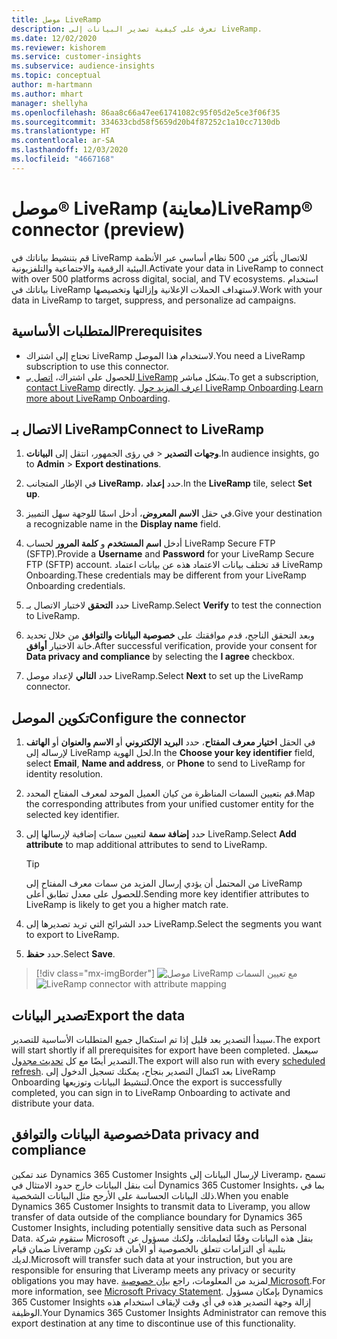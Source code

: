 ```yaml
---
title: موصل LiveRamp
description: تعرف على كيفية تصدير البيانات إلى LiveRamp.
ms.date: 12/02/2020
ms.reviewer: kishorem
ms.service: customer-insights
ms.subservice: audience-insights
ms.topic: conceptual
author: m-hartmann
ms.author: mhart
manager: shellyha
ms.openlocfilehash: 86aa8c66a47ee61741082c95f05d2e5ce3f06f35
ms.sourcegitcommit: 334633cbd58f5659d20b4f87252c1a10cc7130db
ms.translationtype: HT
ms.contentlocale: ar-SA
ms.lasthandoff: 12/03/2020
ms.locfileid: "4667168"
---
```

# <a name="liverampreg-connector-preview"></a><span data-ttu-id="c37e1-103">موصل&reg; LiveRamp‏‎ (معاينة)</span><span class="sxs-lookup"><span data-stu-id="c37e1-103">LiveRamp&reg; connector (preview)</span></span>

<span data-ttu-id="c37e1-104">قم بتنشيط بياناتك في LiveRamp‏‎ للاتصال بأكثر من 500 نظام أساسي عبر الأنظمة البيئية الرقمية والاجتماعية والتلفزيونية.</span><span class="sxs-lookup"><span data-stu-id="c37e1-104">Activate your data in LiveRamp to connect with over 500 platforms across digital, social, and TV ecosystems.</span></span> <span data-ttu-id="c37e1-105">استخدام بياناتك في LiveRamp لاستهداف الحملات الإعلانية وإزالتها وتخصيصها.</span><span class="sxs-lookup"><span data-stu-id="c37e1-105">Work with your data in LiveRamp to target, suppress, and personalize ad campaigns.</span></span>

## <a name="prerequisites"></a><span data-ttu-id="c37e1-106">المتطلبات الأساسية</span><span class="sxs-lookup"><span data-stu-id="c37e1-106">Prerequisites</span></span>

- <span data-ttu-id="c37e1-107">تحتاج إلى اشتراك LiveRamp لاستخدام هذا الموصل.</span><span class="sxs-lookup"><span data-stu-id="c37e1-107">You need a LiveRamp subscription to use this connector.</span></span>
- <span data-ttu-id="c37e1-108">للحصول على اشتراك، [اتصل بـ LiveRamp‎](https://liveramp.com/contact/) بشكل مباشر.</span><span class="sxs-lookup"><span data-stu-id="c37e1-108">To get a subscription, [contact LiveRamp](https://liveramp.com/contact/) directly.</span></span> <span data-ttu-id="c37e1-109">[اعرف المزيد حول LiveRamp Onboarding‎](https://liveramp.com/our-platform/data-onboarding/).</span><span class="sxs-lookup"><span data-stu-id="c37e1-109">[Learn more about LiveRamp Onboarding](https://liveramp.com/our-platform/data-onboarding/).</span></span>

## <a name="connect-to-liveramp"></a><span data-ttu-id="c37e1-110">الاتصال بـ LiveRamp‎</span><span class="sxs-lookup"><span data-stu-id="c37e1-110">Connect to LiveRamp</span></span>

1. <span data-ttu-id="c37e1-111">في رؤى الجمهور، انتقل إلى **البيانات‏‎** > **وجهات التصدير‬**.</span><span class="sxs-lookup"><span data-stu-id="c37e1-111">In audience insights, go to **Admin** > **Export destinations**.</span></span>

1. <span data-ttu-id="c37e1-112">في الإطار المتجانب **LiveRamp‎**، حدد **إعداد**.</span><span class="sxs-lookup"><span data-stu-id="c37e1-112">In the **LiveRamp** tile, select **Set up**.</span></span>

1. <span data-ttu-id="c37e1-113">في حقل **الاسم المعروض**، أدخل اسمًا للوجهة سهل التمييز.</span><span class="sxs-lookup"><span data-stu-id="c37e1-113">Give your destination a recognizable name in the **Display name** field.</span></span>

1. <span data-ttu-id="c37e1-114">أدخل **اسم المستخدم** و **كلمة المرور** لحساب LiveRamp Secure FTP (SFTP).</span><span class="sxs-lookup"><span data-stu-id="c37e1-114">Provide a **Username** and **Password** for your LiveRamp Secure FTP (SFTP) account.</span></span>
<span data-ttu-id="c37e1-115">قد تختلف بيانات الاعتماد هذه عن بيانات اعتماد LiveRamp Onboarding.</span><span class="sxs-lookup"><span data-stu-id="c37e1-115">These credentials may be different from your LiveRamp Onboarding credentials.</span></span>

1. <span data-ttu-id="c37e1-116">حدد **التحقق** لاختبار الاتصال بـ LiveRamp.</span><span class="sxs-lookup"><span data-stu-id="c37e1-116">Select **Verify** to test the connection to LiveRamp.</span></span>

1. <span data-ttu-id="c37e1-117">وبعد التحقق الناجح، قدم موافقتك على **خصوصية البيانات والتوافق‬** من خلال تحديد خانة الاختيار **أوافق**.</span><span class="sxs-lookup"><span data-stu-id="c37e1-117">After successful verification, provide your consent for **Data privacy and compliance** by selecting the **I agree** checkbox.</span></span>

1. <span data-ttu-id="c37e1-118">حدد **التالي** لإعداد موصل LiveRamp.</span><span class="sxs-lookup"><span data-stu-id="c37e1-118">Select **Next** to set up the LiveRamp connector.</span></span>

## <a name="configure-the-connector"></a><span data-ttu-id="c37e1-119">تكوين الموصل</span><span class="sxs-lookup"><span data-stu-id="c37e1-119">Configure the connector</span></span>

1. <span data-ttu-id="c37e1-120">في الحقل **اختيار معرف المفتاح**، حدد **البريد الإلكتروني** أو **الاسم والعنوان** أو **الهاتف** لإرساله إلى LiveRamp لحل الهوية.</span><span class="sxs-lookup"><span data-stu-id="c37e1-120">In the **Choose your key identifier** field, select **Email**,  **Name and address**, or **Phone** to send to LiveRamp for identity resolution.</span></span>

1. <span data-ttu-id="c37e1-121">قم بتعيين السمات المناظرة من كيان العميل الموحد لمعرف المفتاح المحدد.</span><span class="sxs-lookup"><span data-stu-id="c37e1-121">Map the corresponding attributes from your unified customer entity for the selected key identifier.</span></span>

1. <span data-ttu-id="c37e1-122">حدد **إضافة سمة** لتعيين سمات إضافية لإرسالها إلى LiveRamp.</span><span class="sxs-lookup"><span data-stu-id="c37e1-122">Select **Add attribute** to map additional attributes to send to LiveRamp.</span></span>

   > [!TIP]
   > <span data-ttu-id="c37e1-123">من المحتمل أن يؤدي إرسال المزيد من سمات معرف المفتاح إلى LiveRamp للحصول على معدل تطابق أعلى.</span><span class="sxs-lookup"><span data-stu-id="c37e1-123">Sending more key identifier attributes to LiveRamp is likely to get you a higher match rate.</span></span>

1. <span data-ttu-id="c37e1-124">حدد الشرائح التي تريد تصديرها إلى LiveRamp.</span><span class="sxs-lookup"><span data-stu-id="c37e1-124">Select the segments you want to export to LiveRamp.</span></span>

1. <span data-ttu-id="c37e1-125">حدد **حفظ**.</span><span class="sxs-lookup"><span data-stu-id="c37e1-125">Select **Save**.</span></span>

> [!div class="mx-imgBorder"]
> <span data-ttu-id="c37e1-126">![موصل LiveRamp مع تعيين السمات](media/export-liveramp-segments.png "موصل LiveRamp مع تعيين السمات")</span><span class="sxs-lookup"><span data-stu-id="c37e1-126">![LiveRamp connector with attribute mapping](media/export-liveramp-segments.png "LiveRamp connector with attribute mapping")</span></span>

## <a name="export-the-data"></a><span data-ttu-id="c37e1-127">تصدير البيانات</span><span class="sxs-lookup"><span data-stu-id="c37e1-127">Export the data</span></span>

<span data-ttu-id="c37e1-128">سيبدأ التصدير بعد قليل إذا تم استكمال جميع المتطلبات الأساسية للتصدير.</span><span class="sxs-lookup"><span data-stu-id="c37e1-128">The export will start shortly if all prerequisites for export have been completed.</span></span> <span data-ttu-id="c37e1-129">سيعمل التصدير أيضًا مع كل [تحديث مجدول](system.md#schedule-tab).</span><span class="sxs-lookup"><span data-stu-id="c37e1-129">The export will also run with every [scheduled refresh](system.md#schedule-tab).</span></span>
<span data-ttu-id="c37e1-130">بعد اكتمال التصدير بنجاح، يمكنك تسجيل الدخول إلى LiveRamp Onboarding لتنشيط البيانات وتوزيعها.</span><span class="sxs-lookup"><span data-stu-id="c37e1-130">Once the export is successfully completed, you can sign in to LiveRamp Onboarding to activate and distribute your data.</span></span>

## <a name="data-privacy-and-compliance"></a><span data-ttu-id="c37e1-131">خصوصية البيانات والتوافق</span><span class="sxs-lookup"><span data-stu-id="c37e1-131">Data privacy and compliance</span></span>

<span data-ttu-id="c37e1-132">عند تمكين Dynamics 365 Customer Insights لإرسال البيانات إلى Liveramp، تسمح أنت بنقل البيانات خارج حدود الامتثال في Dynamics 365 Customer Insights، بما في ذلك البيانات الحساسة على الأرجح مثل البيانات الشخصية.</span><span class="sxs-lookup"><span data-stu-id="c37e1-132">When you enable Dynamics 365 Customer Insights to transmit data to Liveramp, you allow transfer of data outside of the compliance boundary for Dynamics 365 Customer Insights, including potentially sensitive data such as Personal Data.</span></span> <span data-ttu-id="c37e1-133">ستقوم شركة Microsoft بنقل هذه البيانات وفقًا لتعليماتك، ولكنك مسؤول عن ضمان قيام Liveramp بتلبية أي التزامات تتعلق بالخصوصية أو الأمان قد تكون لديك.</span><span class="sxs-lookup"><span data-stu-id="c37e1-133">Microsoft will transfer such data at your instruction, but you are responsible for ensuring that Liveramp meets any privacy or security obligations you may have.</span></span> <span data-ttu-id="c37e1-134">لمزيد من المعلومات، راجع [بيان خصوصية Microsoft](https://go.microsoft.com/fwlink/?linkid=396732).</span><span class="sxs-lookup"><span data-stu-id="c37e1-134">For more information, see [Microsoft Privacy Statement](https://go.microsoft.com/fwlink/?linkid=396732).</span></span>
<span data-ttu-id="c37e1-135">بإمكان مسؤول Dynamics 365 Customer Insights إزالة وجهة التصدير هذه في أي وقت لإيقاف استخدام هذه الوظيفة.</span><span class="sxs-lookup"><span data-stu-id="c37e1-135">Your Dynamics 365 Customer Insights Administrator can remove this export destination at any time to discontinue use of this functionality.</span></span>